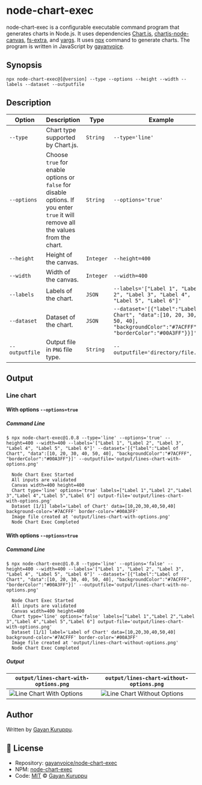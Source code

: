 # node-chart-exec
node-chart-exec is a configurable executable command program that generates charts in Node.js.
It uses dependencies [Chart.js](https://www.chartjs.org/), [chartjs-node-canvas](https://www.npmjs.com/package/chartjs-node-canvas), [fs-extra](https://www.npmjs.com/package/fs-extra), and [yargs](https://www.npmjs.com/package/fs-extra). It uses [npx](https://nodejs.dev/learn/the-npx-nodejs-package-runner) command to generate charts. The program is written in JavaScript by [gayanvoice](https://github.com/gayanvoice).
## Synopsis
`npx node-chart-exec@[@version] --type --options --height --width --labels --dataset --outputfile`
## Description
| Option | Description | Type | Example | Required |
| ------ | ----------- | ---- | ------- | -------- |
| `--type` | Chart type supported by Chart.js. | `String` | `--type='line'` | `true` |
| `--options` | Choose `true` for enable options or `false` for disable options. If you enter `true` it will remove all the values from the chart. | `String` | `--options='true'` | `true` |
| `--height` | Height of the canvas.| `Integer` | `--height=400` | `true` |
| `--width` | Width of the canvas. | `Integer` | `--width=400` | `true` |
| `--labels` | Labels of the chart. |`JSON` | `--labels='["Label 1", "Label 2", "Label 3", "Label 4", "Label 5", "Label 6"]'` | `true` |
| `--dataset` | Dataset of the chart. |`JSON` | `--dataset='[{"label":"Label of Chart", "data":[10, 20, 30, 40, 50, 40], "backgroundColor":"#7ACFFF", "borderColor":"#00A3FF"}}]'` | `true` |
| `--outputfile` | Output file in `PNG` file type. |`String` | `--outputfile='directory/file.png'` | `true` |
## Output
### Line chart
#### With options `--options=true`
##### Command Line
```shell
$ npx node-chart-exec@1.0.8 --type='line' --options='true' --height=400 --width=400 --labels='["Label 1", "Label 2", "Label 3", "Label 4", "Label 5", "Label 6"]' --dataset='[{"label":"Label of Chart", "data":[10, 20, 30, 40, 50, 40], "backgroundColor":"#7ACFFF", "borderColor":"#00A3FF"}]' --outputfile='output/lines-chart-with-options.png'

  Node Chart Exec Started
  All inputs are validated
  Canvas width=400 height=400
  Chart type='line' options='true' labels=["Label 1","Label 2","Label 3","Label 4","Label 5","Label 6"] output-file='output/lines-chart-with-options.png'
  Dataset [1/1] label='Label of Chart' data=[10,20,30,40,50,40] background-color='#7ACFFF' border-color='#00A3FF'
  Image file created at 'output/lines-chart-with-options.png'
  Node Chart Exec Completed
```
#### With options `--options=true`
##### Command Line

```shell
$ npx node-chart-exec@1.0.8 --type='line' --options='false' --height=400 --width=400 --labels='["Label 1", "Label 2", "Label 3", "Label 4", "Label 5", "Label 6"]' --dataset='[{"label":"Label of Chart", "data":[10, 20, 30, 40, 50, 40], "backgroundColor":"#7ACFFF", "borderColor":"#00A3FF"}]' --outputfile='output/lines-chart-with-no-options.png'

  Node Chart Exec Started
  All inputs are validated
  Canvas width=400 height=400
  Chart type='line' options='false' labels=["Label 1","Label 2","Label 3","Label 4","Label 5","Label 6"] output-file='output/lines-chart-with-options.png'
  Dataset [1/1] label='Label of Chart' data=[10,20,30,40,50,40] background-color='#7ACFFF' border-color='#00A3FF'
  Image file created at 'output/lines-chart-without-options.png'
  Node Chart Exec Completed
```

##### Output
| `output/lines-chart-with-options.png` | `output/lines-chart-without-options.png` |
| ------------------------------------- | ---------------------------------------- |
| ![Line Chart With Options](https://github.com/gayanvoice/javascript-action-template/raw/main/output/lines-chart-with-options.png) | ![Line Chart Without Options](https://github.com/gayanvoice/javascript-action-template/raw/main/output/lines-chart-without-options.png) |


## Author
Written by [Gayan Kuruppu](https://github.com/gayanvoice).

## 📄 License

- Repository: [gayanvoice/node-chart-exec](https://github.com/gayanvoice/node-chart-exec)
- NPM: [node-chart-exec](https://www.npmjs.com/package/node-chart-exec)
- Code: [MIT](./LICENSE) © [Gayan Kuruppu](https://github.com/gayanvoice)